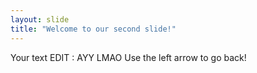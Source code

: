 ```yaml
---
layout: slide
title: "Welcome to our second slide!"
---
```

Your text EDIT : AYY LMAO
Use the left arrow to go back!
